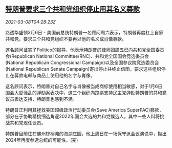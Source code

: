 <!--1615179345000-->
[特朗普要求三个共和党组织停止用其名义募款](https://cn.reuters.com/article/us-trump-republican-fundraising-0308-idCNKBS2B00BT)
------

<div><i>2021-03-08T04:28:23Z</i></div><p>路透华盛顿3月6日 - 美国前总统特朗普一名顾问周六表示，特朗普再度杠上自家共和党，要求三个共和党组织不要再以他的名义或肖像募款。</p><p>这名顾问证实了Politico的报导，他表示特朗普的律师团周五已向共和党全国委员会(Republican National Committee/RNC)、共和党全国国会竞选委员会(National Republican Congressional Campaign)以及全国参议院竞选委员会(National Republican Senate Campaign)寄出停止并终止信函，要求这些组织停止在募款电邮与商品上使用他的名字与肖像。</p><p>这名顾问表示，特朗普对自己名字与肖像被当成商标使用相当敏感，对于1月6日国会大厦骚乱的弹劾案表决中，这三个组织向跑票支持民主党弹劾特朗普的共和党议员表达支持，特朗普也感到不满。</p><p>特朗普正利用其拯救美国超级政治行动委员会(Save America SuperPAC)募款，部分在于协助精挑细选角逐2022年国会大选的共和党候选人。其中一些人料将挑战共和党现任议员。</p><p>特朗普目前住在佛州棕榈滩的海湖庄园，他上周日在一场保守派会议演说中，抛出2024年再度参选总统的可能性。(完)</p>
